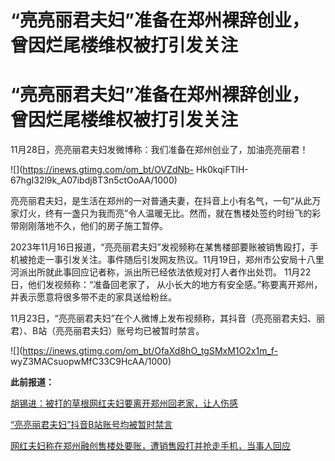 # “亮亮丽君夫妇”准备在郑州裸辞创业，曾因烂尾楼维权被打引发关注

# “亮亮丽君夫妇”准备在郑州裸辞创业，曾因烂尾楼维权被打引发关注

11月28日，亮亮丽君夫妇发微博称：我们准备在郑州创业了，加油亮亮丽君！

![](https://inews.gtimg.com/om_bt/OVZdNb-
Hk0kqiFTlH-67hgI32l9k_A07ibdj8T3n5ctOoAA/1000)

亮亮丽君夫妇，是生活在郑州的一对普通夫妻，在抖音上小有名气，一句“从此万家灯火，终有一盏只为我而亮”令人温暖无比。然而，就在售楼处签约时纷飞的彩带刚刚落地不久，他们的房子施工暂停。

2023年11月16日报道，“亮亮丽君夫妇”发视频称在某售楼部要账被销售殴打，手机被抢走一事引发关注。事件随后引发网友热议。11月19日，郑州市公安局十八里河派出所就此事回应记者称，派出所已经依法依规对打人者作出处罚。
11月22日，他们发视频称：“准备回老家了， 从小长大的地方有安全感。”称要离开郑州，并表示愿意将很多带不走的家具送给粉丝。

11月23日，“亮亮丽君夫妇”在个人微博上发布视频称，其抖音（亮亮丽君夫妇、丽君）、B站（亮亮丽君夫妇）账号均已被暂时禁言。

![](https://inews.gtimg.com/om_bt/OfaXd8hO_tgSMxM1O2x1m_f-
wyZ3MACsuopwMfC33C9HcAA/1000)

**此前报道：**

[胡锡进：被打的草根网红夫妇要离开郑州回老家，让人伤感](https://news.qq.com/rain/a/20231123A0837X00)

[“亮亮丽君夫妇”抖音B站账号均被暂时禁言](https://news.qq.com/rain/a/20231123A07H1S00)

[网红夫妇称在郑州融创售楼处要账，遭销售殴打并抢走手机，当事人回应](https://news.qq.com/rain/a/20231119A04B5X00)

